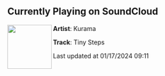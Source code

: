 ## Currently Playing on SoundCloud

[<img align="left" width="100" src="https://i1.sndcdn.com/artworks-KYk8QXy893B5NtP3-zkp0Uw-t500x500.jpg">](https://soundcloud.com/kuramamusic/tiny-steps-felt-cute)

**Artist**: Kurama 

**Track**: Tiny Steps

Last updated at 01/17/2024 09:11
